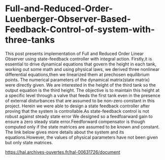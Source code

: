 # Full-and-Reduced-Order-Luenberger-Observer-Based-Feedback-Control-of-system-with-three-tanks
This post presents implementation of Full and Reduced Order Linear Observer using state-feedback controller with integral action.
Firstly,it is essential to drive dynamical equations that govern the height in each tank, working out some math and using physical laws, we derived three nonlinear
differential equations,then we linearized them at prechosen equilibrium points. The numerical parameters of the dynamical matrix(state matrix) were directly given.
We are interested in the height of the third tank so the output equation is the third height. The objective is to maintain this height at a specific level through a valve that feeds the first tank even in the presence of external disturbances that are assumed to be non-zero constant in this project.
Herein we were able to design a state feedback controller after proving that the system is controllable.As state-feedback control is not robust against steady state error
We designed so a feedfoarward gain to ensure a zero steady state error.Feedforward compensator is though computed only if the state matrices are assumed to be known and constant.
The link below gives more details about the system and its equations.However, the values of physical parameters have not been given but only state matrices.

https://hal.archives-ouvertes.fr/hal-00631726/document
